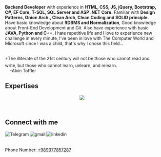 <strong>Backend Developer</strong> with experience in <strong>HTML, CSS, JS, jQuery, Bootstrap, C#, EF Core, T-SQL, SQL Server and ASP .NET Core.</strong> Familiar with <strong>Design Patterns, Onion Arch., Clean Arch, Clean Coding and SOLID principle.</strong>
Have basic knowledge about <strong>RDBMS and Normalization</strong>, Good knowledge about <stron>Front-End Development and Git</strong>. Also have experience with basic <strong>JAVA, Python and C++</strong>. I hate repetitive life and I love to experience new challenge in every minute, I’ve been in love with The Computer World and Microsoft since I was a child, that's why I chose this field...

<br>
⚡The illiterate of the 21st century will not be those who cannot read and write, but those who cannot learn, unlearn, and relearn.<br>
&nbsp&nbsp&nbsp&nbsp-Alvin Toffler
    
<br>

## Expertises
<p align="center">
    <img src="https://skillicons.dev/icons?i=html,css,js,jquery,bootstrap,cs,dotnet,git,github,java,python,cpp,docker,postgres,postman" />
</p>


<br>

## Connect with me
[<img align="left" alt="Telegram" src="https://img.shields.io/badge/Telegram-%230077B5.svg?&style=for-the-badge&logo=telegram&logoColor=white" />](https://t.me/smostafa2001)
[<img align="left" alt="gmail" src="https://img.shields.io/badge/Gmail-%2312100E.svg?&style=for-the-badge&logo=gmail&logoColor=white" />](mailto:s.mostafa.2001.1380@gmail.com)
[<img align="left" alt="linkedin" src="https://img.shields.io/badge/LinkedIn-0077B5?style=for-the-badge&logo=linkedin&logoColor=white" />](https://linkedin.com/in/smostafa2001)
<br><br><br>
Phone Number: <a href="tel:+989377857287">+989377857287</a>

